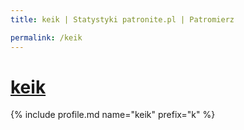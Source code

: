 ```yaml
---
title: keik | Statystyki patronite.pl | Patromierz

permalink: /keik
---
```


# [keik](https://patronite.pl/keik)

{% include profile.md name="keik" prefix="k" %}
